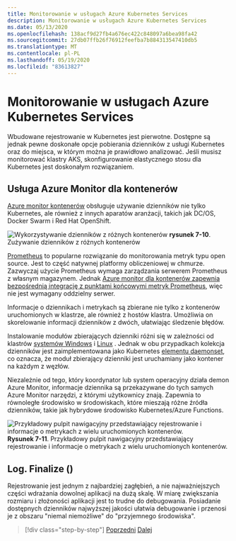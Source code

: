 ```yaml
---
title: Monitorowanie w usługach Azure Kubernetes Services
description: Monitorowanie w usługach Azure Kubernetes Services
ms.date: 05/13/2020
ms.openlocfilehash: 138acf9d27fb4a676ec422c848097a6bea98fa42
ms.sourcegitcommit: 27db07ffb26f76912feefba7b884313547410db5
ms.translationtype: MT
ms.contentlocale: pl-PL
ms.lasthandoff: 05/19/2020
ms.locfileid: "83613827"
---
```

# <a name="monitoring-in-azure-kubernetes-services"></a>Monitorowanie w usługach Azure Kubernetes Services

Wbudowane rejestrowanie w Kubernetes jest pierwotne. Dostępne są jednak pewne doskonałe opcje pobierania dzienników z usługi Kubernetes oraz do miejsca, w którym można je prawidłowo analizować. Jeśli musisz monitorować klastry AKS, skonfigurowanie elastycznego stosu dla Kubernetes jest doskonałym rozwiązaniem.

## <a name="azure-monitor-for-containers"></a>Usługa Azure Monitor dla kontenerów

[Azure monitor kontenerów](https://docs.microsoft.com/azure/azure-monitor/insights/container-insights-overview) obsługuje używanie dzienników nie tylko Kubernetes, ale również z innych aparatów aranżacji, takich jak DC/OS, Docker Swarm i Red Hat OpenShift.

![Wykorzystywanie dzienników z różnych kontenerów ](./media/containers-diagram.png)
 **rysunek 7-10**. Zużywanie dzienników z różnych kontenerów

[Prometheus](https://prometheus.io/) to popularne rozwiązanie do monitorowania metryk typu open source. Jest to część natywnej platformy obliczeniowej w chmurze. Zazwyczaj użycie Prometheus wymaga zarządzania serwerem Prometheus z własnym magazynem. Jednak [Azure monitor dla kontenerów zapewnia bezpośrednią integrację z punktami końcowymi metryk Prometheus](https://docs.microsoft.com/azure/azure-monitor/insights/container-insights-prometheus-integration), więc nie jest wymagany oddzielny serwer.

Informacje o dziennikach i metrykach są zbierane nie tylko z kontenerów uruchomionych w klastrze, ale również z hostów klastra. Umożliwia on skorelowanie informacji dzienników z dwóch, ułatwiając śledzenie błędów.

Instalowanie modułów zbierających dzienniki różni się w zależności od klastrów [systemów Windows](https://docs.microsoft.com/azure/azure-monitor/insights/containers#configure-a-log-analytics-windows-agent-for-kubernetes) i [Linux](https://docs.microsoft.com/azure/azure-monitor/insights/containers#configure-a-log-analytics-linux-agent-for-kubernetes) . Jednak w obu przypadkach kolekcja dzienników jest zaimplementowana jako Kubernetes [elementu daemonset](https://kubernetes.io/docs/concepts/workloads/controllers/daemonset/), co oznacza, że moduł zbierający dzienniki jest uruchamiany jako kontener na każdym z węzłów.

Niezależnie od tego, który koordynator lub system operacyjny działa demon Azure Monitor, informacje dziennika są przekazywane do tych samych Azure Monitor narzędzi, z którymi użytkownicy znają. Zapewnia to równoległe środowisko w środowiskach, które mieszają różne źródła dzienników, takie jak hybrydowe środowisko Kubernetes/Azure Functions.

![Przykładowy pulpit nawigacyjny przedstawiający rejestrowanie i informacje o metrykach z wielu uruchomionych kontenerów. ](./media/containers-dashboard.png)
 **Rysunek 7-11**. Przykładowy pulpit nawigacyjny przedstawiający rejestrowanie i informacje o metrykach z wielu uruchomionych kontenerów.

## <a name="logfinalize"></a>Log. Finalize ()

Rejestrowanie jest jednym z najbardziej zagłębień, a nie najważniejszych części wdrażania dowolnej aplikacji na dużą skalę. W miarę zwiększania rozmiaru i złożoności aplikacji jest to trudne do debugowania. Posiadanie dostępnych dzienników najwyższej jakości ułatwia debugowanie i przenosi je z obszaru "niemal niemożliwe" do "przyjemnego środowiska".

>[!div class="step-by-step"]
>[Poprzedni](logging-with-elastic-stack.md) 
> [Dalej](azure-monitor.md)
